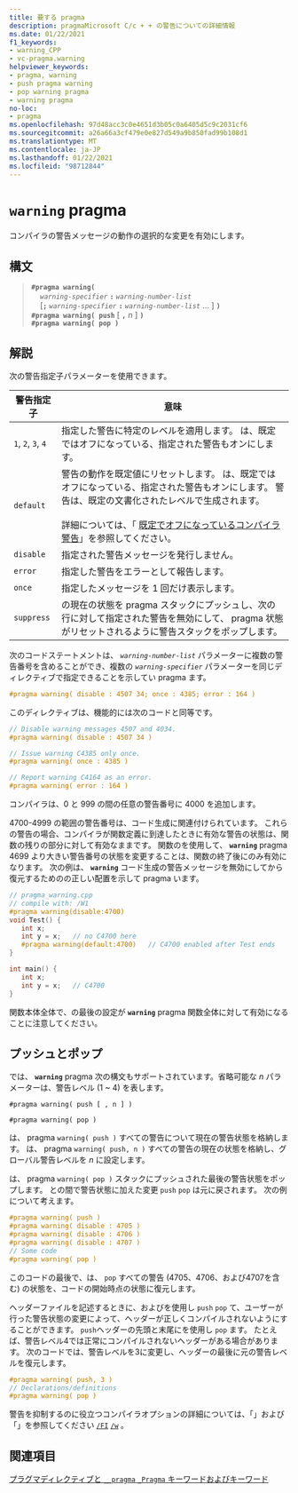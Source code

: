 ```yaml
---
title: 要する pragma
description: pragmaMicrosoft C/c + + の警告についての詳細情報
ms.date: 01/22/2021
f1_keywords:
- warning_CPP
- vc-pragma.warning
helpviewer_keywords:
- pragma, warning
- push pragma warning
- pop warning pragma
- warning pragma
no-loc:
- pragma
ms.openlocfilehash: 97d48acc3c0e4651d3b05c0a6405d5c9c2031cf6
ms.sourcegitcommit: a26a66a3cf479e0e827d549a9b850fad99b108d1
ms.translationtype: MT
ms.contentlocale: ja-JP
ms.lasthandoff: 01/22/2021
ms.locfileid: "98712844"
---
```

# <a name="warning-no-locpragma"></a>`warning` pragma

コンパイラの警告メッセージの動作の選択的な変更を有効にします。

## <a name="syntax"></a>構文

> **`#pragma warning(`**\
> &nbsp;&nbsp;&nbsp;&nbsp;*`warning-specifier`* **`:`** *`warning-number-list`*\
> &nbsp;&nbsp;&nbsp;&nbsp;[**`;`** *`warning-specifier`* **`:`** *`warning-number-list`* ... ] **`)`**\
> **`#pragma warning( push`** [ **`,`** *n* ] **`)`**\
> **`#pragma warning( pop )`**

## <a name="remarks"></a>解説

次の警告指定子パラメーターを使用できます。

| 警告指定子 | 意味 |
|--|--|
| `1`, `2`, `3`, `4` | 指定した警告に特定のレベルを適用します。 は、既定ではオフになっている、指定された警告もオンにします。 |
| `default` | 警告の動作を既定値にリセットします。 は、既定ではオフになっている、指定された警告もオンにします。 警告は、既定の文書化されたレベルで生成されます。<br /><br /> 詳細については、「 [既定でオフになっているコンパイラ警告](../preprocessor/compiler-warnings-that-are-off-by-default.md)」を参照してください。 |
| `disable` | 指定された警告メッセージを発行しません。 |
| `error` | 指定した警告をエラーとして報告します。 |
| `once` | 指定したメッセージを 1 回だけ表示します。 |
| `suppress` | の現在の状態を pragma スタックにプッシュし、次の行に対して指定された警告を無効にして、 pragma 状態がリセットされるように警告スタックをポップします。 |

次のコードステートメントは、 *`warning-number-list`* パラメーターに複数の警告番号を含めることができ、複数の *`warning-specifier`* パラメーターを同じディレクティブで指定できることを示してい pragma ます。

```cpp
#pragma warning( disable : 4507 34; once : 4385; error : 164 )
```

このディレクティブは、機能的には次のコードと同等です。

```cpp
// Disable warning messages 4507 and 4034.
#pragma warning( disable : 4507 34 )

// Issue warning C4385 only once.
#pragma warning( once : 4385 )

// Report warning C4164 as an error.
#pragma warning( error : 164 )
```

コンパイラは、0 と 999 の間の任意の警告番号に 4000 を追加します。

4700-4999 の範囲の警告番号は、コード生成に関連付けられています。 これらの警告の場合、コンパイラが関数定義に到達したときに有効な警告の状態は、関数の残りの部分に対して有効なままです。 関数のを使用して、 **`warning`** pragma 4699 より大きい警告番号の状態を変更することは、関数の終了後にのみ有効になります。 次の例は、 **`warning`** コード生成の警告メッセージを無効にしてから復元するためのの正しい配置を示して pragma います。

```cpp
// pragma_warning.cpp
// compile with: /W1
#pragma warning(disable:4700)
void Test() {
   int x;
   int y = x;   // no C4700 here
   #pragma warning(default:4700)   // C4700 enabled after Test ends
}

int main() {
   int x;
   int y = x;   // C4700
}
```

関数本体全体で、の最後の設定が **`warning`** pragma 関数全体に対して有効になることに注意してください。

## <a name="push-and-pop"></a>プッシュとポップ

では、 **`warning`** pragma 次の構文もサポートされています。省略可能な *n* パラメーターは、警告レベル (1 ~ 4) を表します。

`#pragma warning( push [ , n ] )`

`#pragma warning( pop )`

は、 pragma `warning( push )` すべての警告について現在の警告状態を格納します。 は、 pragma `warning( push, n )` すべての警告の現在の状態を格納し、グローバル警告レベルを *n* に設定します。

は、 pragma `warning( pop )` スタックにプッシュされた最後の警告状態をポップします。 との間で警告状態に加えた変更 `push` `pop` は元に戻されます。 次の例について考えます。

```cpp
#pragma warning( push )
#pragma warning( disable : 4705 )
#pragma warning( disable : 4706 )
#pragma warning( disable : 4707 )
// Some code
#pragma warning( pop )
```

このコードの最後で、は、 `pop` すべての警告 (4705、4706、および4707を含む) の状態を、コードの開始時点の状態に復元します。

ヘッダーファイルを記述するときに、およびを使用し `push` `pop` て、ユーザーが行った警告状態の変更によって、ヘッダーが正しくコンパイルされないようにすることができます。 `push`ヘッダーの先頭と末尾にを使用し `pop` ます。 たとえば、警告レベル4では正常にコンパイルされないヘッダーがある場合があります。 次のコードでは、警告レベルを3に変更し、ヘッダーの最後に元の警告レベルを復元します。

```cpp
#pragma warning( push, 3 )
// Declarations/definitions
#pragma warning( pop )
```

警告を抑制するのに役立つコンパイラオプションの詳細については、「」および「」を参照してください [`/FI`](../build/reference/fi-name-forced-include-file.md) [`/w`](../build/reference/compiler-option-warning-level.md) 。

## <a name="see-also"></a>関連項目

[プラグマディレクティブと `__pragma` `_Pragma` キーワードおよびキーワード](./pragma-directives-and-the-pragma-keyword.md)
